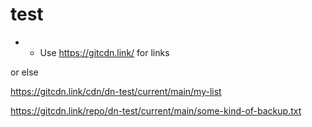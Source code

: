 # test
* * Use https://gitcdn.link/ for links

or else

https://gitcdn.link/cdn/dn-test/current/main/my-list

https://gitcdn.link/repo/dn-test/current/main/some-kind-of-backup.txt
